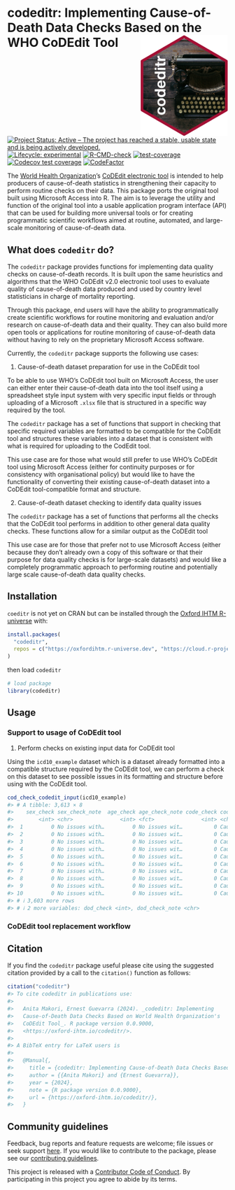 
<!-- README.md is generated from README.Rmd. Please edit that file -->

# codeditr: Implementing Cause-of-Death Data Checks Based on the WHO CoDEdit Tool <img src='man/figures/logo.png' width='200px' align='right' />

<!-- badges: start -->

[![Project Status: Active – The project has reached a stable, usable
state and is being actively
developed.](https://www.repostatus.org/badges/latest/active.svg)](https://www.repostatus.org/#active)
[![Lifecycle:
experimental](https://img.shields.io/badge/lifecycle-experimental-orange.svg)](https://lifecycle.r-lib.org/articles/stages.html#experimental)
[![R-CMD-check](https://github.com/OxfordIHTM/codeditr/actions/workflows/R-CMD-check.yaml/badge.svg)](https://github.com/OxfordIHTM/codeditr/actions/workflows/R-CMD-check.yaml)
[![test-coverage](https://github.com/OxfordIHTM/codeditr/actions/workflows/test-coverage.yaml/badge.svg)](https://github.com/OxfordIHTM/codeditr/actions/workflows/test-coverage.yaml)
[![Codecov test
coverage](https://codecov.io/gh/OxfordIHTM/codeditr/branch/main/graph/badge.svg)](https://app.codecov.io/gh/OxfordIHTM/codeditr?branch=main)
[![CodeFactor](https://www.codefactor.io/repository/github/OxfordIHTM/codeditr/badge)](https://www.codefactor.io/repository/github/OxfordIHTM/codeditr)
<!-- badges: end -->

The [World Health Organization](https://www.who.int/)’s [CoDEdit
electronic
tool](https://www.who.int/standards/classifications/classification-of-diseases/services/codedit-tool)
is intended to help producers of cause-of-death statistics in
strengthening their capacity to perform routine checks on their data.
This package ports the original tool built using Microsoft Access into
R. The aim is to leverage the utility and function of the original tool
into a usable application program interface (API) that can be used for
building more universal tools or for creating programmatic scientific
workflows aimed at routine, automated, and large-scale monitoring of
cause-of-death data.

## What does `codeditr` do?

The `codeditr` package provides functions for implementing data quality
checks on cause-of-death records. It is built upon the same heuristics
and algorithms that the WHO CoDEdit v2.0 electronic tool uses to
evaluate quality of cause-of-death data produced and used by country
level statisticians in charge of mortality reporting.

Through this package, end users will have the ability to
programmatically create scientific workflows for routine monitoring and
evaluation and/or research on cause-of-death data and their quality.
They can also build more open tools or applications for routine
monitoring of cause-of-death data without having to rely on the
proprietary Microsoft Access software.

Currently, the `codeditr` package supports the following use cases:

1.  Cause-of-death dataset preparation for use in the CoDEdit tool

To be able to use WHO’s CoDEdit tool built on Microsoft Access, the user
can either enter their cause-of-death data into the tool itself using a
spreadsheet style input system with very specific input fields or
through uploading of a Microsoft `.xlsx` file that is structured in a
specific way required by the tool.

The `codeditr` package has a set of functions that support in checking
that specific required variables are formatted to be compatible for the
CoDEdit tool and structures these variables into a dataset that is
consistent with what is required for uploading to the CodEdit tool.

This use case are for those what would still prefer to use WHO’s CoDEdit
tool using Microsoft Access (either for continuity purposes or for
consistency with organisational policy) but would like to have the
functionality of converting their existing cause-of-death dataset into a
CoDEdit tool-compatible format and structure.

2.  Cause-of-death dataset checking to identify data quality issues

The `codeditr` package has a set of functions that performs all the
checks that the CoDEdit tool performs in addition to other general data
quality checks. These functions allow for a similar output as the
CoDEdit tool

This use case are for those that prefer not to use Microsoft Access
(either because they don’t already own a copy of this software or that
their purpose for data quality checks is for large-scale datasets) and
would like a completely programmatic approach to performing routine and
potentially large scale cause-of-death data quality checks.

## Installation

`coeditr` is not yet on CRAN but can be installed through the [Oxford
IHTM R-universe](https://oxfordihtm.r-universe.dev) with:

``` r
install.packages(
  "codeditr",
  repos = c("https://oxfordihtm.r-universe.dev", "https://cloud.r-project.org")
)
```

then load `codeditr`

``` r
# load package
library(codeditr)
```

## Usage

### Support to usage of CoDEdit tool

1.  Perform checks on existing input data for CoDEdit tool

Using the `icd10_example` dataset which is a dataset already formatted
into a compatible structure required by the CoDEdit tool, we can perform
a check on this dataset to see possible issues in its formatting and
structure before using with the CoDEdit tool.

``` r
cod_check_codedit_input(icd10_example)
#> # A tibble: 3,613 × 8
#>    sex_check sex_check_note  age_check age_check_note code_check code_check_note
#>        <int> <chr>               <int> <fct>               <int> <chr>          
#>  1         0 No issues with…         0 No issues wit…          0 Cause of death…
#>  2         0 No issues with…         0 No issues wit…          0 Cause of death…
#>  3         0 No issues with…         0 No issues wit…          0 Cause of death…
#>  4         0 No issues with…         0 No issues wit…          0 Cause of death…
#>  5         0 No issues with…         0 No issues wit…          0 Cause of death…
#>  6         0 No issues with…         0 No issues wit…          0 Cause of death…
#>  7         0 No issues with…         0 No issues wit…          0 Cause of death…
#>  8         0 No issues with…         0 No issues wit…          0 Cause of death…
#>  9         0 No issues with…         0 No issues wit…          0 Cause of death…
#> 10         0 No issues with…         0 No issues wit…          0 Cause of death…
#> # ℹ 3,603 more rows
#> # ℹ 2 more variables: dod_check <int>, dod_check_note <chr>
```

### CoDEdit tool replacement workflow

## Citation

If you find the `codeditr` package useful please cite using the
suggested citation provided by a call to the `citation()` function as
follows:

``` r
citation("codeditr")
#> To cite codeditr in publications use:
#> 
#>   Anita Makori, Ernest Guevarra (2024). _codeditr: Implementing
#>   Cause-of-Death Data Checks Based on World Health Organization's
#>   CoDEdit Tool_. R package version 0.0.9000,
#>   <https://oxford-ihtm.io/codeditr/>.
#> 
#> A BibTeX entry for LaTeX users is
#> 
#>   @Manual{,
#>     title = {codeditr: Implementing Cause-of-Death Data Checks Based on World Health Organization's CoDEdit Tool},
#>     author = {{Anita Makori} and {Ernest Guevarra}},
#>     year = {2024},
#>     note = {R package version 0.0.9000},
#>     url = {https://oxford-ihtm.io/codeditr/},
#>   }
```

## Community guidelines

Feedback, bug reports and feature requests are welcome; file issues or
seek support [here](https://github.com/OxfordIHTM/codeditr/issues). If
you would like to contribute to the package, please see our
[contributing
guidelines](https://oxford-ihtm.io/codeditr/CONTRIBUTING.html).

This project is released with a [Contributor Code of
Conduct](https://OxfordIHTM/codeditr/CODE_OF_CONDUCT.html). By
participating in this project you agree to abide by its terms.
